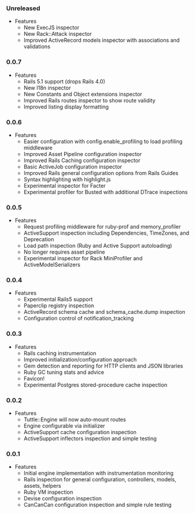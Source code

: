 ### Unreleased

* Features
  * New ExecJS inspector
  * New Rack::Attack inspector
  * Improved ActiveRecord models inspector with associations and validations

### 0.0.7

* Features
  * Rails 5.1 support (drops Rails 4.0)
  * New I18n inspector
  * New Constants and Object extensions inspector
  * Improved Rails routes inspector to show route validity
  * Improved listing display formatting

### 0.0.6

* Features
  * Easier configuration with config.enable_profiling to load profiling middleware
  * Improved Asset Pipeline configuration inspector
  * Improved Rails Caching configuration inspector
  * Basic ActiveJob configuration inspector
  * Improved Rails general configuration options from Rails Guides
  * Syntax highlighting with highlight.js
  * Experimental inspector for Facter
  * Experimental profiler for Busted with additional DTrace inspections

### 0.0.5

* Features
  * Request profiling middleware for ruby-prof and memory_profiler
  * ActiveSupport inspection including Dependencies, TimeZones, and Deprecation
  * Load path inspection (Ruby and Active Support autoloading)
  * No longer requires asset pipeline
  * Experimental inspector for Rack MiniProfiler and ActiveModelSerializers

### 0.0.4

* Features
  * Experimental Rails5 support
  * Paperclip registry inspection
  * ActiveRecord schema cache and schema_cache.dump inspection
  * Configuration control of notification_tracking

### 0.0.3

* Features
  * Rails caching instrumentation
  * Improved initialization/configuration approach
  * Gem detection and reporting for HTTP clients and JSON libraries
  * Ruby GC tuning stats and advice
  * Favicon!
  * Experimental Postgres stored-procedure cache inspection

### 0.0.2

* Features
  * Tuttle::Engine will now auto-mount routes
  * Engine configurable via initializer
  * ActiveSupport cache configuration inspection
  * ActiveSupport inflectors inspection and simple testing

### 0.0.1

* Features
  * Initial engine implementation with instrumentation monitoring
  * Rails inspection for general configuration, controllers, models, assets, helpers
  * Ruby VM inspection
  * Devise configuration inspection
  * CanCanCan configuration inspection and simple rule testing

